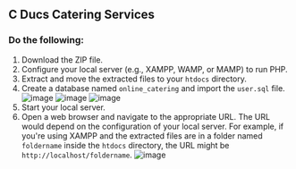 ## C Ducs Catering Services
### Do the following:
1. Download the ZIP file.
2. Configure your local server (e.g., XAMPP, WAMP, or MAMP) to run PHP.
3. Extract and move the extracted files to your `htdocs` directory.
4. Create a database named `online_catering` and import the `user.sql` file.
  ![image](https://github.com/KiyoScript/kyukyu/assets/89757149/f987a5d1-ed1e-497f-98e3-d31248af8b0c)
  ![image](https://github.com/KiyoScript/kyukyu/assets/89757149/aaf2fb6b-f298-46ed-ba47-1575d30751ed)
  ![image](https://github.com/KiyoScript/kyukyu/assets/89757149/9a29d471-ec67-4a52-8d22-db3d72fb7d58)
5. Start your local server.
6. Open a web browser and navigate to the appropriate URL. The URL would depend on the configuration of your local server. For example, if you're using XAMPP and the extracted files are in a folder named `foldername` inside the `htdocs` directory, the URL might be `http://localhost/foldername`.
![image](https://github.com/KiyoScript/kyukyu/assets/89757149/3e5916c2-fbdc-4f24-8551-f0a25c0f4e3a)
